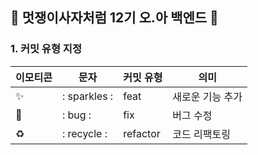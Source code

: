 ## 🦁 멋쟁이사자처럼 12기 오.아 백엔드 🦁

### 1. 커밋 유형 지정
| 이모티콘 | 문자 | 커밋 유형 | 의미 |
| --- | --- | --- | --- |
|  ✨ | : sparkles : | feat | 새로운 기능 추가 |
| 🐛 | : bug : | fix | 버그 수정 |
| ♻️ | : recycle : | refactor | 코드 리팩토링 |

<!--
### 2. 커밋 메시지
```
✨ feat: 로그인 개발 (#issue_number)
```
-->
